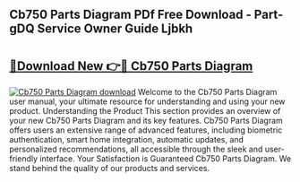 ## Cb750 Parts Diagram PDf Free Download - Part-gDQ Service Owner Guide Ljbkh

# <h2><a href="http://dfoysi.blite.top/?on=Cb750+Parts+Diagram">🔗Download New 👉🔴 Cb750 Parts Diagram</a></h2>

[![Cb750 Parts Diagram download](https://i.imgur.com/lujVjoI.png)](http://dfoysi.blite.top/?on=Cb750+Parts+Diagram)
Welcome to the Cb750 Parts Diagram user manual, your ultimate resource for understanding and using your new product. Understanding the Product This section provides an overview of your new Cb750 Parts Diagram and its key features. Cb750 Parts Diagram offers users an extensive range of advanced features, including biometric authentication, smart home integration, automatic updates, and personalized recommendations, all accessible through the sleek and user-friendly interface. Your Satisfaction is Guaranteed Cb750 Parts Diagram. We stand behind the quality of our products and services.
